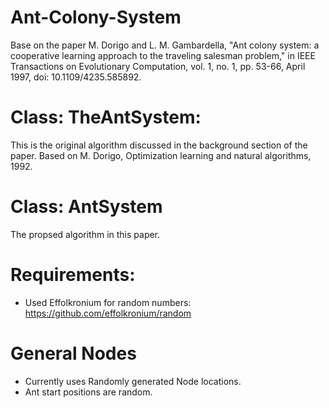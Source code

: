 # Ant-Colony-System
Base on the paper M. Dorigo and L. M. Gambardella, "Ant colony system: a cooperative learning approach to the traveling salesman problem," in IEEE Transactions on Evolutionary Computation, vol. 1, no. 1, pp. 53-66, April 1997, doi: 10.1109/4235.585892.

# Class: TheAntSystem: 
This is the original algorithm discussed in the background section of the paper. Based on M. Dorigo, Optimization learning and natural algorithms, 1992.

# Class: AntSystem
The propsed algorithm in this paper.

# Requirements:
 - Used Effolkronium for random numbers: https://github.com/effolkronium/random

# General Nodes
 - Currently uses Randomly generated Node locations.
 - Ant start positions are random.
